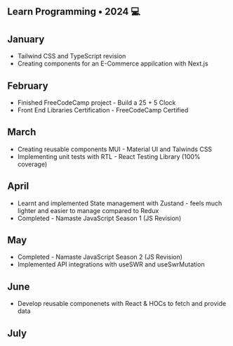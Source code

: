 ## Learn Programming • 2024 💻

## January

* Tailwind CSS and TypeScript revision
* Creating components for an E-Commerce appilcation with Next.js

## February

* Finished FreeCodeCamp project - Build a 25 + 5 Clock
* Front End Libraries Certification - FreeCodeCamp Certified

## March

* Creating reusable components MUI - Material UI and Talwinds CSS
* Implementing unit tests with RTL - React Testing Library (100% coverage)

## April

* Learnt and implemented State management with Zustand - feels much lighter and easier to manage compared to Redux
* Completed - Namaste JavaScript Season 1 (JS Revision)

## May

* Completed - Namaste JavaScript Season 2 (JS Revision)
* Implemented API integrations with useSWR and useSwrMutation

## June

* Develop reusable componenets with React & HOCs to fetch and provide data

## July
